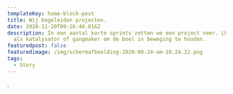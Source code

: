 ```yaml
---
templateKey: home-block-post
title: Wij begeleiden projecten.
date: 2020-11-20T09:26:40.816Z
description: In een aantal korte sprints zetten we een project neer. LEF werkt
  als katalysator of gangmaker om de boel in beweging te houden.
featuredpost: false
featuredimage: /img/schermafbeelding-2020-09-24-om-10.24.22.png
tags:
  - Story
---
```

.